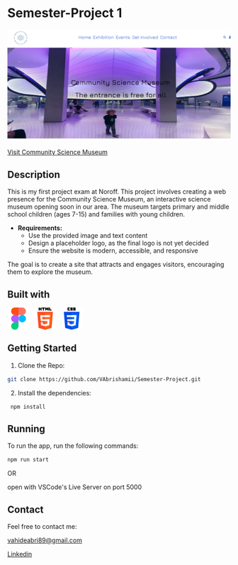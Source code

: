 # Semester-Project 1

![Community Science Museum](https://github.com/VAbrishamii/Semester-Project/blob/main/Screenshot%202024-05-30%20092429.png)

[Visit Community Science Museum](https://remarkable-sprinkles-138ea8.netlify.app/)

## Description 
This is my first project exam at Noroff. This project involves creating a web presence for the Community Science Museum, an interactive science museum opening soon in our area. The museum targets primary and middle school children (ages 7-15) and families with young children.

+ **Requirements:**
  + Use the provided image and text content
  + Design a placeholder logo, as the final logo is not yet decided
  + Ensure the website is modern, accessible, and responsive

The goal is to create a site that attracts and engages visitors, encouraging them to explore the museum.

## Built with
<div style="display: flex; gap: 10px;">
   <img src="https://github.com/VAbrishamii/Semester-Project/blob/main/figma.png" alt="Icon" width="50" height="50">
   <img src="https://github.com/VAbrishamii/Semester-Project/blob/main/html-5.png" alt="Icon" width="50" height="50">
   <img src="https://github.com/VAbrishamii/Semester-Project/blob/main/css-3.png" alt="Icon" width="50" height="50">

</div>

## Getting Started
1. Clone the Repo:
  ```sh
  git clone https://github.com/VAbrishamii/Semester-Project.git

  ```
2. Install the dependencies:  
  ```sh
   npm install
  ```
## Running 
To run the app, run the following commands:
  ```sh
  npm run start
  ```
OR

open with VSCode's Live Server on port 5000

## Contact 

Feel free to contact me:

vahideabri89@gmail.com

[Linkedin](linkedin.com/in/vahideh-abrishami-53b206170) 
